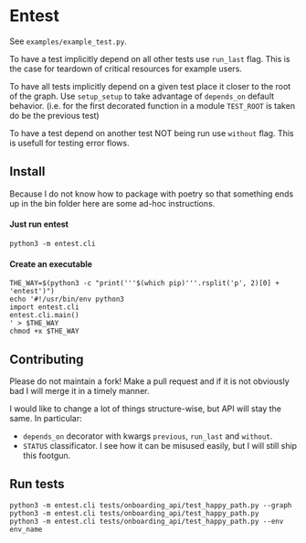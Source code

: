 # Entest
See `examples/example_test.py`.

To have a test implicitly depend on all other tests use `run_last` flag. This is the case for teardown of critical resources for example users.

To have all tests implicitly depend on a given test place it closer to the root of the graph.
Use `setup_setup` to take advantage of `depends_on` default behavior. (i.e. for the first decorated function in a module `TEST_ROOT` is taken do be the previous test)

To have a test depend on another test NOT being run use `without` flag. This is usefull for testing error flows.

## Install
Because I do not know how to package with poetry so that something ends up in the bin folder here are some ad-hoc instructions.

#### Just run entest
```
python3 -m entest.cli
```

#### Create an executable
```
THE_WAY=$(python3 -c "print('''$(which pip)'''.rsplit('p', 2)[0] + 'entest')")
echo '#!/usr/bin/env python3
import entest.cli
entest.cli.main()
' > $THE_WAY
chmod +x $THE_WAY
```

## Contributing
Please do not maintain a fork! Make a pull request and if it is not obviously bad I will merge it in a timely manner.

I would like to change a lot of things structure-wise, but API will stay the same. In particular:
- `depends_on` decorator with kwargs `previous`, `run_last` and `without`.
- `STATUS` classificator. I see how it can be misused easily, but I will still ship this footgun.

## Run tests
```
python3 -m entest.cli tests/onboarding_api/test_happy_path.py --graph
python3 -m entest.cli tests/onboarding_api/test_happy_path.py
python3 -m entest.cli tests/onboarding_api/test_happy_path.py --env env_name
```
